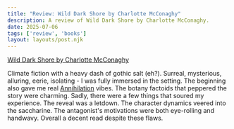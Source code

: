 ```yaml
---
title: "Review: Wild Dark Shore by Charlotte McConaghy"
description: A review of Wild Dark Shore by Charlotte McConaghy.
date: 2025-07-06
tags: ['review', 'books']
layout: layouts/post.njk
---
```


[Wild Dark Shore by Charlotte McConaghy](https://www.goodreads.com/book/show/211004089-wild-dark-shore)

Climate fiction with a heavy dash of gothic salt (eh?). Surreal, mysterious, alluring, eerie, isolating - I was fully immersed in the setting. The beginning also gave me real [Annihilation](https://www.goodreads.com/book/show/17934530-annihilation) vibes. The botany factoids that peppered the story were charming. Sadly, there were a few things that soured my experience. The reveal was a letdown. The character dynamics veered into the saccharine. The antagonist's motivations were both eye-rolling and handwavy. Overall a decent read despite these flaws.